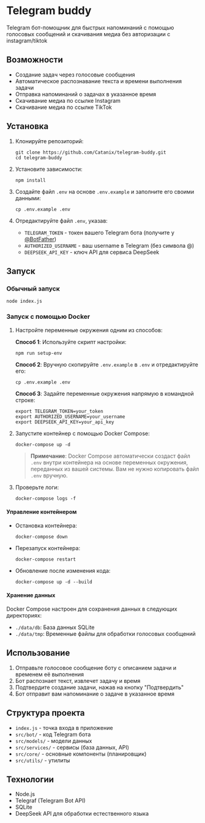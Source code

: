 # Telegram buddy

Telegram бот-помощник для быстрых напоминаний с помощью голосовых сообщений и скачивания медиа без авторизации с instagram/tiktok

## Возможности

- Создание задач через голосовые сообщения
- Автоматическое распознавание текста и времени выполнения задачи
- Отправка напоминаний о задачах в указанное время
- Скачивание медиа по ссылке Instagram
- Скачивание медиа по ссылке TikTok


## Установка

1. Клонируйте репозиторий:
   ```
   git clone https://github.com/Catanix/telegram-buddy.git
   cd telegram-buddy
   ```

2. Установите зависимости:
   ```
   npm install
   ```

3. Создайте файл `.env` на основе `.env.example` и заполните его своими данными:
   ```
   cp .env.example .env
   ```

4. Отредактируйте файл `.env`, указав:
   - `TELEGRAM_TOKEN` - токен вашего Telegram бота (получите у [@BotFather](https://t.me/BotFather))
   - `AUTHORIZED_USERNAME` - ваш username в Telegram (без символа @)
   - `DEEPSEEK_API_KEY` - ключ API для сервиса DeepSeek

## Запуск

### Обычный запуск

```
node index.js
```

### Запуск с помощью Docker

1. Настройте переменные окружения одним из способов:

   **Способ 1**: Используйте скрипт настройки:
   ```
   npm run setup-env
   ```

   **Способ 2**: Вручную скопируйте `.env.example` в `.env` и отредактируйте его:
   ```
   cp .env.example .env
   ```

   **Способ 3**: Задайте переменные окружения напрямую в командной строке:
   ```
   export TELEGRAM_TOKEN=your_token
   export AUTHORIZED_USERNAME=your_username
   export DEEPSEEK_API_KEY=your_api_key
   ```

2. Запустите контейнер с помощью Docker Compose:
   ```
   docker-compose up -d
   ```

   > **Примечание**: Docker Compose автоматически создаст файл `.env` внутри контейнера на основе переменных окружения, 
   > переданных из вашей системы. Вам не нужно копировать файл `.env` вручную.

3. Проверьте логи:
   ```
   docker-compose logs -f
   ```

#### Управление контейнером

- Остановка контейнера:
  ```
  docker-compose down
  ```

- Перезапуск контейнера:
  ```
  docker-compose restart
  ```

- Обновление после изменения кода:
  ```
  docker-compose up -d --build
  ```

#### Хранение данных

Docker Compose настроен для сохранения данных в следующих директориях:
- `./data/db`: База данных SQLite
- `./data/tmp`: Временные файлы для обработки голосовых сообщений

## Использование

1. Отправьте голосовое сообщение боту с описанием задачи и временем её выполнения
2. Бот распознает текст, извлечет задачу и время
3. Подтвердите создание задачи, нажав на кнопку "Подтвердить"
4. Бот отправит вам напоминание о задаче в указанное время

## Структура проекта

- `index.js` - точка входа в приложение
- `src/bot/` - код Telegram бота
- `src/models/` - модели данных
- `src/services/` - сервисы (база данных, API)
- `src/core/` - основные компоненты (планировщик)
- `src/utils/` - утилиты

## Технологии

- Node.js
- Telegraf (Telegram Bot API)
- SQLite
- DeepSeek API для обработки естественного языка
